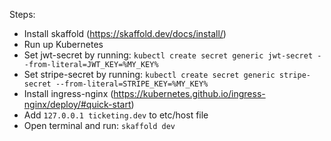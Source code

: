 Steps:
- Install skaffold (https://skaffold.dev/docs/install/)
- Run up Kubernetes
- Set jwt-secret by running: `kubectl create secret generic jwt-secret --from-literal=JWT_KEY=%MY_KEY%`
- Set stripe-secret by running: `kubectl create secret generic stripe-secret --from-literal=STRIPE_KEY=%MY_KEY%`
- Install ingress-nginx (https://kubernetes.github.io/ingress-nginx/deploy/#quick-start)
- Add `127.0.0.1 ticketing.dev` to etc/host file
- Open terminal and run: `skaffold dev`

